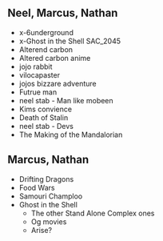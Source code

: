 
Neel, Marcus, Nathan
---------------------

* x-6underground
* x-Ghost in the Shell SAC_2045
* Alterend carbon
* Altered carbon anime
* jojo rabbit
* vilocapaster
* jojos bizzare adventure
* Futrue man
* neel stab - Man like mobeen
* Kims convience
* Death of Stalin
* neel stab - Devs
* The Making of the Mandalorian


Marcus, Nathan
---------------
* Drifting Dragons
* Food Wars
* Samouri Champloo
* Ghost in the Shell
    * The other Stand Alone Complex ones
    * Og movies
    * Arise?

